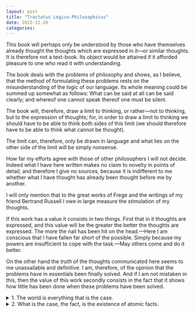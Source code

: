 ```yaml
---
layout: post
title: "Tractatus Logico-Philosophicus"
date: 2022-12-26
categories:
---
```


This book will perhaps only be understood by those who have themselves already thought the thoughts which are expressed in it—or similar thoughts. It is therefore not a text-book. Its object would be attained if it afforded pleasure to one who read it with understanding.

The book deals with the problems of philosophy and shows, as I believe, that the method of formulating these problems rests on the misunderstanding of the logic of our language. Its whole meaning could be summed up somewhat as follows: What can be said at all can be said clearly; and whereof one cannot speak thereof one must be silent.

The book will, therefore, draw a limit to thinking, or rather—not to thinking, but to the expression of thoughts; for, in order to draw a limit to thinking we should have to be able to think both sides of this limit (we should therefore have to be able to think what cannot be thought).

The limit can, therefore, only be drawn in language and what lies on the other side of the limit will be simply nonsense.

How far my efforts agree with those of other philosophers I will not decide. Indeed what I have here written makes no claim to novelty in points of detail; and therefore I give no sources, because it is indifferent to me whether what I have thought has already been thought before me by another.

I will only mention that to the great works of Frege and the writings of my friend Bertrand Russell I owe in large measure the stimulation of my thoughts.

If this work has a value it consists in two things. First that in it thoughts are expressed, and this value will be the greater the better the thoughts are expressed. The more the nail has been hit on the head.—Here I am conscious that I have fallen far short of the possible. Simply because my powers are insufficient to cope with the task.—May others come and do it better.

On the other hand the *truth* of the thoughts communicated here seems to me unassailable and definitive. I am, therefore, of the opinion that the problems have in essentials been finally solved. And if I am not mistaken in this, then the value of this work secondly consists in the fact that it shows how little has been done when these problems have been solved.



<details><summary> 1. The world is everything that is the case. </summary>

<blockquote>

<details><summary markdown='span'> 1.1. The world is the totality of facts, not of things. </summary>

<blockquote>

1.11. The world is determined by the facts, and by these being *all* the facts.

1.12. For the totality of facts determines both what is the case, and also all that is not the case.

1.13. The facts in logical space are the world.

</blockquote>

</details>

<details><summary> 1.2. The world divides into facts. </summary><blockquote>

1.21. Any one can either be the case or not be the case, and everything else remain the same.

</blockquote></details>

</blockquote></details>





<details><summary markdown='span'> 2. What is the case, the fact, is the existence of atomic facts. </summary><blockquote markdown='span'>


 <details><summary markdown='span'> 2.0 </summary><blockquote markdown='span'>
  
  2.01
  
  2.02
  
  2.03
  
  2.04
  
  2.05
  
  2.06
  
 </blockquote></details>
 

 <details><summary markdown='span'> 2.1. </summary><blockquote markdown='span'>
  
  2.11
  
  2.12
  
  2.13
  
  2.14
  
  2.15
  
  2.16
  
  2.17
  
  2.18
  
  2.19
  
 </blockquote></details>
 
  <details><summary markdown='span'> 2.2. </summary><blockquote markdown='span'>
  
  2.20
  
  2.21
  
 </blockquote></details>
 

</blockquote></details>



